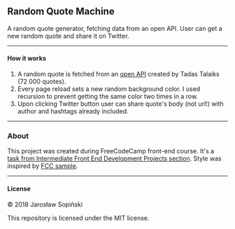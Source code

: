 ## Random Quote Machine

A random quote generator, fetching data from an open API. User can get a new random quote and share it on Twitter.

---

#### How it works

1. A random quote is fetched from an [open API](https://talaikis.com/random_quotes_api) created by Tadas Talaiks (72 000 quotes).
2. Every page reload sets a new random background color. I used recursion to prevent getting the same color two times in a row.
3. Upon clicking Twitter button user can share quote's body (not url!) with author and hashtags already included. 

---

### About

This project was created during FreeCodeCamp front-end course. It's a [task from Intermediate Front End Development Projects section](https://www.freecodecamp.org/challenges/build-a-random-quote-machine). Style was inspired by [FCC sample](https://codepen.io/freeCodeCamp/full/ONjoLe).

---

#### License

&copy; 2018 Jarosław Sopiński

This repository is licensed under the MIT license.
